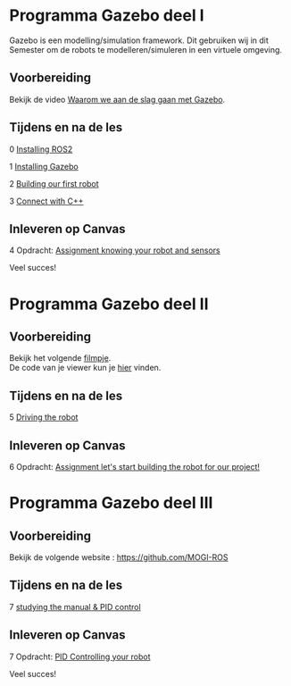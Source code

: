# Programma Gazebo deel I
Gazebo is een modelling/simulation framework. Dit gebruiken wij in dit Semester om de robots te modelleren/simuleren in een virtuele omgeving. 

## Voorbereiding
Bekijk de video [Waarom we aan de slag gaan met Gazebo](https://www.youtube.com/watch?v=cgZElRSVHXY).  

## Tijdens en na de les

0 [Installing ROS2](0_Installing_ROS.md)

1 [Installing Gazebo](./1_Installing_gazebo.md)

2 [Building our first robot](./2_Building_our_first_robot.md)

3 [Connect with C++](./3_Connect_with_c.md)

## Inleveren op Canvas

4 Opdracht: [Assignment knowing your robot and sensors](./4_Assignment_knowing_your_robot_and_sensors.md)


Veel succes!

# Programma Gazebo deel II

## Voorbereiding
Bekijk het volgende [filmpje](https://www.youtube.com/watch?v=pY0vca2wpxo).  
De code van je viewer kun je [hier](./files/sdf_viewer.py) vinden.

## Tijdens en na de les

5 [Driving the robot](./5_Driving_the_robot.md)


## Inleveren op Canvas

6 Opdracht: [Assignment let's start building the robot for our project!](./6_Assignment_start_with_the_real_one.md)

# Programma Gazebo deel III

## Voorbereiding
Bekijk de volgende website : https://github.com/MOGI-ROS

## Tijdens en na de les

7 [studying the manual & PID control](./7_Assignment_study_MOGI-ROS_manual.md)

## Inleveren op Canvas

7 Opdracht: [PID Controlling your robot](./7_Assignment_study_MOGI-ROS_manual.md)

Veel succes!